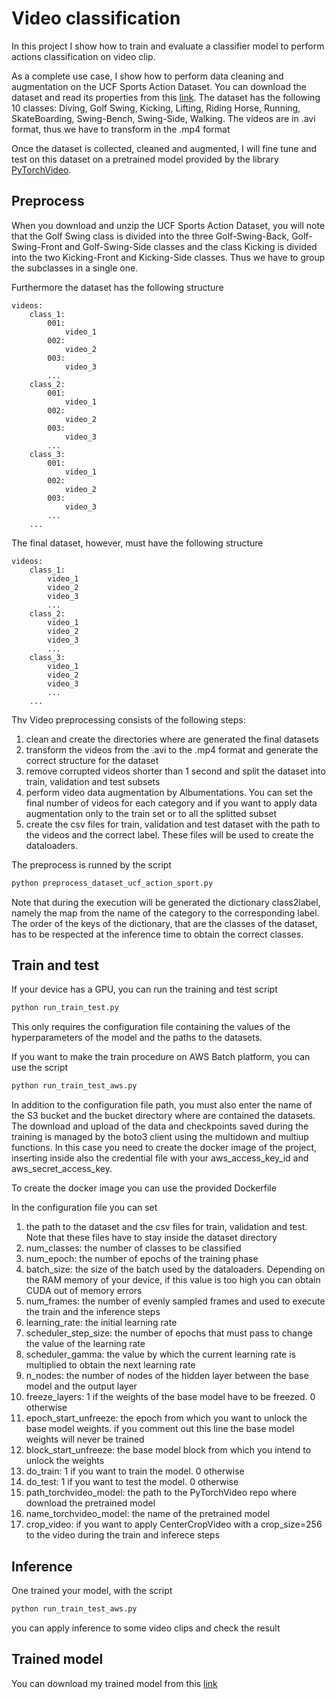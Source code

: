# Video classification

In this project I show how to train and evaluate a classifier 
model to perform actions classification on video clip.

As a complete use case, I show how to perform data cleaning and augmentation 
on the UCF Sports Action Dataset. You can download the dataset
and read its properties from this [link](https://www.crcv.ucf.edu/data/UCF_Sports_Action.php).
The dataset has the following 10 classes: 
Diving, Golf Swing, Kicking, Lifting, Riding Horse, Running, SkateBoarding, Swing-Bench, Swing-Side, Walking.
The videos are in .avi format, thus we have to transform in the .mp4 format 

Once the dataset is collected, cleaned and augmented, I will fine tune 
and test on this dataset on a pretrained model provided by the library [PyTorchVideo](https://pytorchvideo.org/).


## Preprocess

When you download and unzip the UCF Sports Action Dataset, you will note that the Golf Swing class is divided 
into the three Golf-Swing-Back, Golf-Swing-Front and Golf-Swing-Side classes and 
the class Kicking is divided into the two Kicking-Front and Kicking-Side classes. Thus we have to group the
subclasses in a single one.

Furthermore the dataset has the following structure

    videos:
        class_1:
            001:
                video_1
            002:
                video_2
            003:
                video_3
            ...
        class_2:
            001:
                video_1
            002:
                video_2
            003:
                video_3
            ...
        class_3:
            001:
                video_1
            002:
                video_2
            003:
                video_3
            ...
        ...

The final dataset, however, must have the following structure 

    videos:
        class_1:
            video_1
            video_2
            video_3
            ...
        class_2:
            video_1
            video_2
            video_3
            ...
        class_3:
            video_1
            video_2
            video_3
            ...
        ...

Thv Video preprocessing consists of the following steps:

1) clean and create the directories where are generated the final datasets
2) transform the videos from the .avi to the .mp4 format and generate the correct structure for the dataset
3) remove corrupted videos shorter than 1 second and split the dataset into train, validation and test subsets
4) perform video data augmentation by Albumentations. 
   You can set the final number of videos for each category and if you want to apply data augmentation 
   only to the train set or to all the splitted subset
5) create the csv files for train, validation and test dataset with the path to the videos and the correct label.
    These files will be used to create the dataloaders.

The preprocess is runned by the script

```bash
python preprocess_dataset_ucf_action_sport.py
```
Note that during the execution will be generated the dictionary class2label, namely the map from the name of the
category to the corresponding label. The order of the keys of the dictionary, that are the classes of the dataset, has to be respected
at the inference time to obtain the correct classes.

## Train and test

If your device has a GPU, you can run the training and test script
```bash
python run_train_test.py
```
This only requires the configuration file containing the values of the hyperparameters 
of the model and the paths to the datasets.

If you want to make the train procedure on AWS Batch platform, you can use the script
```bash
python run_train_test_aws.py
```
In addition to the configuration file path, you must also enter the name of the S3 bucket 
and the bucket directory where are contained the datasets. 
The download and upload of the data and checkpoints saved during the training is managed 
by the boto3 client using the multidown and multiup functions.
In this case you need to create the docker image of the project, inserting inside also the
credential file with your aws_access_key_id and aws_secret_access_key.

To create the docker image you can use the provided Dockerfile

In the configuration file you can set

1) the path to the dataset and the csv files for train, validation and test. Note that these files
   have to stay inside the dataset directory
2) num_classes: the number of classes to be classified
3) num_epoch: the number of epochs of the training phase
4) batch_size: the size of the batch used by the dataloaders. 
   Depending on the RAM memory of your device, if this value is too high you can obtain CUDA out of memory errors
5) num_frames: the number of evenly sampled frames and used to execute the train and the inference steps
6) learning_rate: the initial learning rate
7) scheduler_step_size: the number of epochs that must pass to change the value of the learning rate
8) scheduler_gamma: the value by which the current learning rate is multiplied to obtain the next learning rate 
9) n_nodes: the number of nodes of the hidden layer between the base model and the output layer   
10) freeze_layers: 1 if the weights of the base model have to be freezed. 0 otherwise
11) epoch_start_unfreeze: the epoch from which you want to unlock the base model weights.
    if you comment out this line the base model weights will never be trained
12) block_start_unfreeze: the base model block from which you intend to unlock the weights
13) do_train: 1 if you want to train the model. 0 otherwise
14) do_test: 1 if you want to test the model. 0 otherwise
15) path_torchvideo_model: the path to the PyTorchVideo repo where download the pretrained model
16) name_torchvideo_model: the name of the pretrained model
17) crop_video: if you want to apply CenterCropVideo with a crop_size=256 to the video during the train and inferece steps

## Inference

One trained your model, with the script 
```bash
python run_train_test_aws.py
```
you can apply inference to some video clips and check the result

## Trained model

You can download my trained model from this [link](https://drive.google.com/file/d/1XtXNCWxLVv7NanNGPCHBqdtiRR-OzGQt/view?usp=share_link)